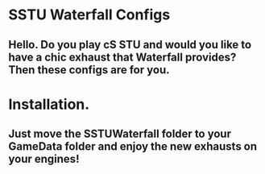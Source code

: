 SSTU Waterfall Configs
======================
Hello. 
Do you play cS STU and would you like to have a chic exhaust that Waterfall provides? 
Then these configs are for you.
---
Installation. 
======================
Just move the SSTUWaterfall folder to your GameData folder and enjoy the new exhausts on your engines!
---


